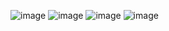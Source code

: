 ![image](https://github.com/user-attachments/assets/8958d920-bc4b-43f0-b61d-8470c9323659)
![image](https://github.com/user-attachments/assets/8e561f8a-3c1e-47f0-9fb4-375daa458729)
![image](https://github.com/user-attachments/assets/55ac37fd-2cb2-4ed5-b1ee-19b23656aea9)
![image](https://github.com/user-attachments/assets/a16026f6-a572-43e5-8bf0-84c46834ba68)




